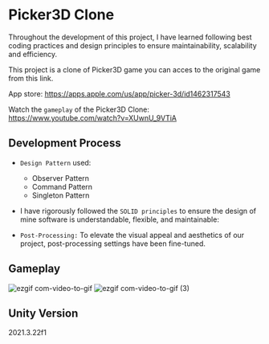 # Picker3D Clone
Throughout the development of this project, I have learned following best coding practices and design principles to ensure maintainability, scalability and efficiency.

This project is a clone of Picker3D  game you can acces to the original game from this link.

App store: https://apps.apple.com/us/app/picker-3d/id1462317543

Watch the `gameplay` of the Picker3D Clone: https://www.youtube.com/watch?v=XUwnU_9VTiA

## Development Process
  - `Design Pattern` used:
    - Observer Pattern
    - Command Pattern
    - Singleton Pattern

  - I have rigorously followed the `SOLID principles` to ensure the design of mine software is understandable, flexible, and maintainable:
  - `Post-Processing:` To elevate the visual appeal and aesthetics of our project, post-processing settings have been fine-tuned.

## Gameplay 
![ezgif com-video-to-gif](https://github.com/atakandll/Picker3D-Clone/assets/130579265/53da13e6-d75a-45fe-b717-91560a593d7e)
![ezgif com-video-to-gif (3)](https://github.com/atakandll/Picker3D-Clone/assets/130579265/17070afc-dd83-40ce-badf-63b47c164cc9)


## Unity Version
2021.3.22f1

